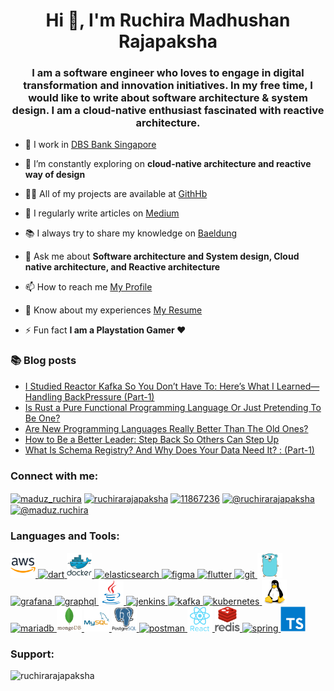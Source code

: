 <h1 align="center">Hi 👋, I'm Ruchira Madhushan Rajapaksha</h1>
<h3 align="center">I am a software engineer who loves to engage in digital transformation and innovation initiatives. In my free time, I would like to write about software architecture & system design. I am a cloud-native enthusiast fascinated with reactive architecture.</h3>

- 🔭 I work in [DBS Bank Singapore](https://www.dbs.com)

- 🌱 I’m constantly exploring on **cloud-native architecture and reactive way of design**

- 👨‍💻 All of my projects are available at [GithHb](https://github.com/LordMaduz)

- 📝 I regularly write articles on [Medium](https://medium.com/@maduz.ruchira)

- 📚 I always try to share my knowledge on [Baeldung](https://www.baeldung.com/author/ruchiramadhushanrajapaksha)

- 💬 Ask me about **Software architecture and System design, Cloud native architecture, and Reactive architecture**

- 📫 How to reach me [My Profile](https://bento.me/ruchirarajapaksha)

- 📄 Know about my experiences [My Resume](https://read.cv/ruchirarajapaksha)

- ⚡ Fun fact **I am a Playstation Gamer ❤️**

### 📚 Blog posts
<!-- BLOG-POST-LIST:START -->
- [I Studied Reactor Kafka So You Don’t Have To: Here’s What I Learned— Handling BackPressure &lpar;Part-1&rpar;](https://levelup.gitconnected.com/i-studied-reactor-kafka-so-you-dont-have-to-here-s-what-i-learned-handling-backpressure-part-1-f7ffca82295a?source=rss-44d824aafb43------2)
- [Is Rust a Pure Functional Programming Language Or Just Pretending To Be One?](https://levelup.gitconnected.com/is-rust-a-functional-programming-language-or-just-pretending-to-be-one-d03cf8db38c9?source=rss-44d824aafb43------2)
- [Are New Programming Languages Really Better Than The Old Ones?](https://levelup.gitconnected.com/are-new-programming-languages-really-better-than-the-old-ones-7f94cc7f3e58?source=rss-44d824aafb43------2)
- [How to Be a Better Leader: Step Back So Others Can Step Up](https://levelup.gitconnected.com/how-to-be-a-better-leader-step-back-so-others-can-step-up-1a398cd54e81?source=rss-44d824aafb43------2)
- [What Is Schema Registry? And Why Does Your Data Need It? : &lpar;Part-1&rpar;](https://levelup.gitconnected.com/what-is-schema-registry-and-why-does-your-data-need-it-part-1-acd8f9e0303f?source=rss-44d824aafb43------2)
<!-- BLOG-POST-LIST:END -->

<h3 align="left">Connect with me:</h3>
<p align="left">
<a href="https://twitter.com/maduz_ruchira" target="blank"><img align="center" src="https://raw.githubusercontent.com/rahuldkjain/github-profile-readme-generator/master/src/images/icons/Social/twitter.svg" alt="maduz_ruchira" height="30" width="40" /></a>
<a href="https://linkedin.com/in/ruchirarajapaksha" target="blank"><img align="center" src="https://raw.githubusercontent.com/rahuldkjain/github-profile-readme-generator/master/src/images/icons/Social/linked-in-alt.svg" alt="ruchirarajapaksha" height="30" width="40" /></a>
<a href="https://stackoverflow.com/users/11867236" target="blank"><img align="center" src="https://raw.githubusercontent.com/rahuldkjain/github-profile-readme-generator/master/src/images/icons/Social/stack-overflow.svg" alt="11867236" height="30" width="40" /></a>
<a href="https://hashnode.com/@ruchirarajapaksha" target="blank"><img align="center" src="https://raw.githubusercontent.com/rahuldkjain/github-profile-readme-generator/master/src/images/icons/Social/hashnode.svg" alt="@ruchirarajapaksha" height="30" width="40" /></a>
<a href="https://medium.com/@maduz.ruchira" target="blank"><img align="center" src="https://raw.githubusercontent.com/rahuldkjain/github-profile-readme-generator/master/src/images/icons/Social/medium.svg" alt="@maduz.ruchira" height="30" width="40" /></a>
</p>

<h3 align="left">Languages and Tools:</h3>
<p align="left"> <a href="https://aws.amazon.com" target="_blank" rel="noreferrer"> <img src="https://raw.githubusercontent.com/devicons/devicon/master/icons/amazonwebservices/amazonwebservices-original-wordmark.svg" alt="aws" width="40" height="40"/> </a> <a href="https://dart.dev" target="_blank" rel="noreferrer"> <img src="https://www.vectorlogo.zone/logos/dartlang/dartlang-icon.svg" alt="dart" width="40" height="40"/> </a> <a href="https://www.docker.com/" target="_blank" rel="noreferrer"> <img src="https://raw.githubusercontent.com/devicons/devicon/master/icons/docker/docker-original-wordmark.svg" alt="docker" width="40" height="40"/> </a> <a href="https://www.elastic.co" target="_blank" rel="noreferrer"> <img src="https://www.vectorlogo.zone/logos/elastic/elastic-icon.svg" alt="elasticsearch" width="40" height="40"/> </a> <a href="https://www.figma.com/" target="_blank" rel="noreferrer"> <img src="https://www.vectorlogo.zone/logos/figma/figma-icon.svg" alt="figma" width="40" height="40"/> </a> <a href="https://flutter.dev" target="_blank" rel="noreferrer"> <img src="https://www.vectorlogo.zone/logos/flutterio/flutterio-icon.svg" alt="flutter" width="40" height="40"/> </a> <a href="https://git-scm.com/" target="_blank" rel="noreferrer"> <img src="https://www.vectorlogo.zone/logos/git-scm/git-scm-icon.svg" alt="git" width="40" height="40"/> </a> <a href="https://golang.org" target="_blank" rel="noreferrer"> <img src="https://raw.githubusercontent.com/devicons/devicon/master/icons/go/go-original.svg" alt="go" width="40" height="40"/> </a> <a href="https://grafana.com" target="_blank" rel="noreferrer"> <img src="https://www.vectorlogo.zone/logos/grafana/grafana-icon.svg" alt="grafana" width="40" height="40"/> </a> <a href="https://graphql.org" target="_blank" rel="noreferrer"> <img src="https://www.vectorlogo.zone/logos/graphql/graphql-icon.svg" alt="graphql" width="40" height="40"/> </a> <a href="https://www.java.com" target="_blank" rel="noreferrer"> <img src="https://raw.githubusercontent.com/devicons/devicon/master/icons/java/java-original.svg" alt="java" width="40" height="40"/> </a> <a href="https://www.jenkins.io" target="_blank" rel="noreferrer"> <img src="https://www.vectorlogo.zone/logos/jenkins/jenkins-icon.svg" alt="jenkins" width="40" height="40"/> </a> <a href="https://kafka.apache.org/" target="_blank" rel="noreferrer"> <img src="https://www.vectorlogo.zone/logos/apache_kafka/apache_kafka-icon.svg" alt="kafka" width="40" height="40"/> </a> <a href="https://kubernetes.io" target="_blank" rel="noreferrer"> <img src="https://www.vectorlogo.zone/logos/kubernetes/kubernetes-icon.svg" alt="kubernetes" width="40" height="40"/> </a> <a href="https://www.linux.org/" target="_blank" rel="noreferrer"> <img src="https://raw.githubusercontent.com/devicons/devicon/master/icons/linux/linux-original.svg" alt="linux" width="40" height="40"/> </a> <a href="https://mariadb.org/" target="_blank" rel="noreferrer"> <img src="https://www.vectorlogo.zone/logos/mariadb/mariadb-icon.svg" alt="mariadb" width="40" height="40"/> </a> <a href="https://www.mongodb.com/" target="_blank" rel="noreferrer"> <img src="https://raw.githubusercontent.com/devicons/devicon/master/icons/mongodb/mongodb-original-wordmark.svg" alt="mongodb" width="40" height="40"/> </a> <a href="https://www.mysql.com/" target="_blank" rel="noreferrer"> <img src="https://raw.githubusercontent.com/devicons/devicon/master/icons/mysql/mysql-original-wordmark.svg" alt="mysql" width="40" height="40"/> </a> <a href="https://www.postgresql.org" target="_blank" rel="noreferrer"> <img src="https://raw.githubusercontent.com/devicons/devicon/master/icons/postgresql/postgresql-original-wordmark.svg" alt="postgresql" width="40" height="40"/> </a> <a href="https://postman.com" target="_blank" rel="noreferrer"> <img src="https://www.vectorlogo.zone/logos/getpostman/getpostman-icon.svg" alt="postman" width="40" height="40"/> </a> <a href="https://reactjs.org/" target="_blank" rel="noreferrer"> <img src="https://raw.githubusercontent.com/devicons/devicon/master/icons/react/react-original-wordmark.svg" alt="react" width="40" height="40"/> </a> <a href="https://redis.io" target="_blank" rel="noreferrer"> <img src="https://raw.githubusercontent.com/devicons/devicon/master/icons/redis/redis-original-wordmark.svg" alt="redis" width="40" height="40"/> </a> <a href="https://spring.io/" target="_blank" rel="noreferrer"> <img src="https://www.vectorlogo.zone/logos/springio/springio-icon.svg" alt="spring" width="40" height="40"/> </a> <a href="https://www.typescriptlang.org/" target="_blank" rel="noreferrer"> <img src="https://raw.githubusercontent.com/devicons/devicon/master/icons/typescript/typescript-original.svg" alt="typescript" width="40" height="40"/> </a> </p>

<h3 align="left">Support:</h3>
<p><a href="https://www.buymeacoffee.com/ruchirarajapaksha"> <img align="left" src="https://cdn.buymeacoffee.com/buttons/v2/default-yellow.png" height="50" width="210" alt="ruchirarajapaksha" /></p><br><br>
